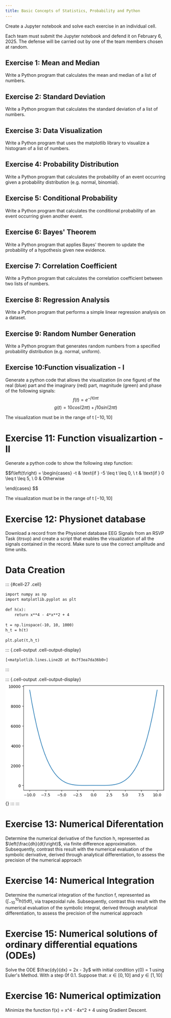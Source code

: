 ```yaml
---
title: Basic Concepts of Statistics, Probability and Python
---
```





Create a Jupyter notebook and solve each exercise in an individual cell.

Each team must submit the Jupyter notebook and defend it on February 6, 2025. The defense will be carried out by one of the team members chosen at random.


## Exercise 1: Mean and Median

Write a Python program that calculates the mean and median of a list of numbers.





## Exercise 2: Standard Deviation

Write a Python program that calculates the standard deviation of a list of numbers.


## Exercise 3: Data Visualization

Write a Python program that uses the matplotlib library to visualize a histogram of a list of numbers.


## Exercise 4: Probability Distribution

Write a Python program that calculates the probability of an event occurring given a probability distribution (e.g. normal, binomial).



## Exercise 5: Conditional Probability

Write a Python program that calculates the conditional probability of an event occurring given another event.



## Exercise 6: Bayes' Theorem

Write a Python program that applies Bayes' theorem to update the probability of a hypothesis given new evidence.



## Exercise 7: Correlation Coefficient
Write a Python program that calculates the correlation coefficient between two lists of numbers.



## Exercise 8: Regression Analysis

Write a Python program that performs a simple linear regression analysis on a dataset.



## Exercise 9: Random Number Generation

Write a Python program that generates random numbers from a specified probability distribution (e.g. normal, uniform).



## Exercise 10:Function visualization - I

Generate a python code that allows the visualization (in one figure) of the real (blue) part and the imaginary (red) part, magnitude (green) and phase of the following signals:
$$f\left(t\right) = e^{-j10 \pi t}$$
$$g\left(t\right) = 10cos\left(2 \pi t\right) + j10sin\left(2 \pi t\right)$$

The visualization must be in the range of t $\left[-10, 10\right]$


# Exercise 11: Function visualizartion - II

Generate a python code to show the following step function:

$$f\left(t\right) = 
\begin{cases}
    -t & \text{if }  -5 \leq t \leq 0, \\
    t & \text{if } 0 \leq t \leq 5, \\
    0 & Otherwise
    
\end{cases}
$$

The visualization must be in the range of t $\left[-10, 10\right]$


# Exercise 12: Physionet database

Download a record from the Physionet database EEG Signals from an RSVP Task (itrsvp) and create a script that enables the visualization of all the signals contained in the record. Make sure to use the correct amplitude and time units.


# Data Creation

::: {#cell-27 .cell}
``` {.python .cell-code}
import numpy as np
import matplotlib.pyplot as plt

def h(x):
    return x**4 - 4*x**2 + 4

t = np.linspace(-10, 10, 1000)
h_t = h(t)

plt.plot(t,h_t)
```

::: {.cell-output .cell-output-display}
```
[<matplotlib.lines.Line2D at 0x7f3ea7da36b0>]
```
:::

::: {.cell-output .cell-output-display}
![](eval001_ConductaEntrada_files/figure-html/cell-14-output-2.png){}
:::
:::


# Exercise 13: Numerical Diferentation

Determine the numerical derivative of the function h, represented as $\left(\frac{dh}{dt}\right)$, via finite difference approximation. Subsequently, contrast this result with the numerical evaluation of the symbolic derivative, derived through analytical differentiation, to assess the precision of the numerical approach


# Exercise 14: Numerical Integration

Determine the numerical integration of the function f, represented as $\left(\int_{-10}^{10}{h(t)dt}\right)$, via trapezoidal rule. Subsequently, contrast this result with the numerical evaluation of the symbolic integral, derived through analytical differentiation, to assess the precision of the numerical approach


# Exercise 15: Numerical solutions of ordinary differential equations (ODEs)

Solve the ODE $\frac{dy}{dx} = 2x - 3y$ with initial condition y(0) = 1 using Euler's Method. With a step 0f 0.1. Suppose that: $x \in \left[0, 10\right]$ and $y \in \left[1, 10\right]$


# Exercise 16: Numerical optimization

Minimize the function f(x) = x^4 - 4x^2 + 4 using Gradient Descent.


